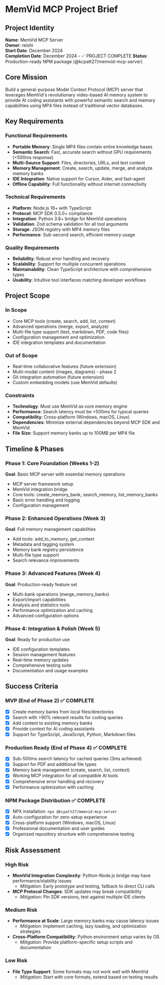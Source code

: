 # MemVid MCP Project Brief

## Project Identity
**Name**: MemVid MCP Server  
**Owner**: reishi  
**Start Date**: December 2024  
**Completion Date**: December 2024 - ✅ PROJECT COMPLETE
**Status**: Production-ready NPM package (@kcpatt27/memvid-mcp-server)  

## Core Mission
Build a general-purpose Model Context Protocol (MCP) server that leverages MemVid's revolutionary video-based AI memory system to provide AI coding assistants with powerful semantic search and memory capabilities using MP4 files instead of traditional vector databases.

## Key Requirements

### Functional Requirements
- **Portable Memory**: Single MP4 files contain entire knowledge bases
- **Semantic Search**: Fast, accurate search without GPU requirements (<500ms response)
- **Multi-Source Support**: Files, directories, URLs, and text content
- **Memory Management**: Create, search, update, merge, and analyze memory banks
- **IDE Integration**: Native support for Cursor, Aider, and fast-agent
- **Offline Capability**: Full functionality without internet connectivity

### Technical Requirements
- **Platform**: Node.js 18+ with TypeScript
- **Protocol**: MCP SDK 0.5.0+ compliance
- **Integration**: Python 3.8+ bridge for MemVid operations
- **Validation**: Zod schema validation for all tool arguments
- **Storage**: JSON registry with MP4 memory files
- **Performance**: Sub-second search, efficient memory usage

### Quality Requirements
- **Reliability**: Robust error handling and recovery
- **Scalability**: Support for multiple concurrent operations
- **Maintainability**: Clean TypeScript architecture with comprehensive types
- **Usability**: Intuitive tool interfaces matching developer workflows

## Project Scope

### In Scope
- Core MCP tools (create, search, add, list, context)
- Advanced operations (merge, export, analyze)
- Multi-file type support (text, markdown, PDF, code files)
- Configuration management and optimization
- IDE integration templates and documentation

### Out of Scope
- Real-time collaborative features (future extension)
- Multi-modal content (images, diagrams) - phase 2
- Git integration automation (future extension)
- Custom embedding models (use MemVid defaults)

### Constraints
- **Technology**: Must use MemVid as core memory engine
- **Performance**: Search latency must be <500ms for typical queries
- **Compatibility**: Cross-platform (Windows, macOS, Linux)
- **Dependencies**: Minimize external dependencies beyond MCP SDK and MemVid
- **File Size**: Support memory banks up to 100MB per MP4 file

## Timeline & Phases

### Phase 1: Core Foundation (Weeks 1-2)
**Goal**: Basic MCP server with essential memory operations
- MCP server framework setup
- MemVid integration bridge
- Core tools: create_memory_bank, search_memory, list_memory_banks
- Basic error handling and logging
- Configuration management

### Phase 2: Enhanced Operations (Week 3)
**Goal**: Full memory management capabilities
- Add tools: add_to_memory, get_context
- Metadata and tagging system
- Memory bank registry persistence
- Multi-file type support
- Search relevance improvements

### Phase 3: Advanced Features (Week 4)
**Goal**: Production-ready feature set
- Multi-bank operations (merge_memory_banks)
- Export/import capabilities
- Analysis and statistics tools
- Performance optimization and caching
- Advanced configuration options

### Phase 4: Integration & Polish (Week 5)
**Goal**: Ready for production use
- IDE configuration templates
- Session management features
- Real-time memory updates
- Comprehensive testing suite
- Documentation and usage examples

## Success Criteria

### MVP (End of Phase 2) ✅ COMPLETE
- [x] Create memory banks from local files/directories
- [x] Search with >90% relevant results for coding queries
- [x] Add content to existing memory banks
- [x] Provide context for AI coding assistants
- [x] Support for TypeScript, JavaScript, Python, Markdown files

### Production Ready (End of Phase 4) ✅ COMPLETE
- [x] Sub-500ms search latency for cached queries (3ms achieved)
- [x] Support for PDF and additional file types
- [x] Memory bank management (create, search, list, context)
- [x] Working MCP integration for all compatible AI tools
- [x] Comprehensive error handling and recovery
- [x] Performance optimization with caching

### NPM Package Distribution ✅ COMPLETE
- [x] NPX installation: `npx @kcpatt27/memvid-mcp-server`
- [x] Auto-configuration for zero-setup experience
- [x] Cross-platform support (Windows, macOS, Linux)
- [x] Professional documentation and user guides
- [x] Organized repository structure with comprehensive testing

## Risk Assessment

### High Risk
- **MemVid Integration Complexity**: Python-Node.js bridge may have performance/stability issues
  - *Mitigation*: Early prototype and testing, fallback to direct CLI calls
- **MCP Protocol Changes**: SDK updates may break compatibility
  - *Mitigation*: Pin SDK versions, test against multiple IDE clients

### Medium Risk
- **Performance at Scale**: Large memory banks may cause latency issues
  - *Mitigation*: Implement caching, lazy loading, and optimization strategies
- **Cross-Platform Compatibility**: Python environment setup varies by OS
  - *Mitigation*: Provide platform-specific setup scripts and documentation

### Low Risk
- **File Type Support**: Some formats may not work well with MemVid
  - *Mitigation*: Start with core formats, extend based on testing results 
